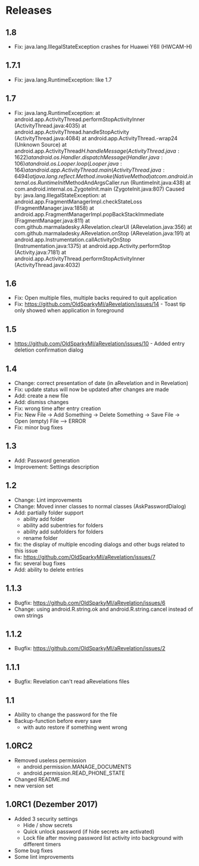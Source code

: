 # Releases
## 1.8
- Fix: java.lang.IllegalStateException crashes for Huawei Y6II (HWCAM-H)

## 1.7.1
- Fix: java.lang.RuntimeException: like 1.7

## 1.7
- Fix: java.lang.RuntimeException: 
         at android.app.ActivityThread.performStopActivityInner (ActivityThread.java:4035)
         at android.app.ActivityThread.handleStopActivity (ActivityThread.java:4084)
         at android.app.ActivityThread.-wrap24 (Unknown Source)
         at android.app.ActivityThread$H.handleMessage (ActivityThread.java:1622)
         at android.os.Handler.dispatchMessage (Handler.java:106)
         at android.os.Looper.loop (Looper.java:164)
         at android.app.ActivityThread.main (ActivityThread.java:6494)
         at java.lang.reflect.Method.invoke (Native Method)
         at com.android.internal.os.RuntimeInit$MethodAndArgsCaller.run (RuntimeInit.java:438)
         at com.android.internal.os.ZygoteInit.main (ZygoteInit.java:807)
       Caused by: java.lang.IllegalStateException: 
         at android.app.FragmentManagerImpl.checkStateLoss (FragmentManager.java:1858)
         at android.app.FragmentManagerImpl.popBackStackImmediate (FragmentManager.java:811)
         at com.github.marmaladesky.ARevelation.clearUI (ARevelation.java:356)
         at com.github.marmaladesky.ARevelation.onStop (ARevelation.java:191)
         at android.app.Instrumentation.callActivityOnStop (Instrumentation.java:1375)
         at android.app.Activity.performStop (Activity.java:7181)
         at android.app.ActivityThread.performStopActivityInner (ActivityThread.java:4032)

## 1.6
- Fix: Open multiple files, multiple backs required to quit application
- Fix: https://github.com/OldSparkyMI/aRevelation/issues/14 - Toast tip only showed when application in foreground

## 1.5
- https://github.com/OldSparkyMI/aRevelation/issues/10 - Added entry deletion confirmation dialog

## 1.4
- Change: correct presentation of date (in aRevelation and in Revelation)
- Fix: update status will now be updated after changes are made
- Add: create a new file
- Add: dismiss changes
- Fix: wrong time after entry creation
- Fix: New File -> Add Something -> Delete Something -> Save File -> Open (empty) File --> ERROR
- Fix: minor bug fixes

## 1.3
- Add: Password generation
- Improvement: Settings description

## 1.2
- Change: Lint improvements 
- Change: Moved inner classes to normal classes (AskPasswordDialog)
- Add: partially folder support
  - ability add folder
  - ability add subentries for folders
  - ability add subfolders for folders
  - rename folder
- fix: the display of multiple encoding dialogs and other bugs related to this issue
- fix: https://github.com/OldSparkyMI/aRevelation/issues/7
- fix: several bug fixes
- Add: ability to delete entries

## 1.1.3
- Bugfix: https://github.com/OldSparkyMI/aRevelation/issues/6
- Change: using android.R.string.ok and android.R.string.cancel instead of own strings

## 1.1.2
- Bugfix: https://github.com/OldSparkyMI/aRevelation/issues/2

## 1.1.1
- Bugfix: Revelation can't read aRevelations files

## 1.1
- Ability to change the password for the file
- Backup-function before every save
  - with auto restore if something went wrong

## 1.0RC2
- Removed useless permission
  - android.permission.MANAGE_DOCUMENTS
  - android.permission.READ_PHONE_STATE
- Changed README.md
- new version set

## 1.0RC1 (Dezember 2017)
- Added 3 security settings
  - Hide / show secrets
  - Quick unlock password (if hide secrets are activated)
  - Lock file after moving password list activity into background with different timers
- Some bug fixes
- Some lint improvements